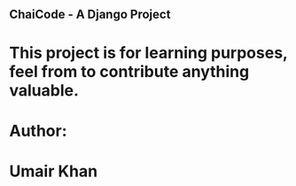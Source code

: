 ## ChaiCode - A Django Project

# This project is for learning purposes, feel from to contribute anything valuable. 

# Author: 
# Umair Khan
